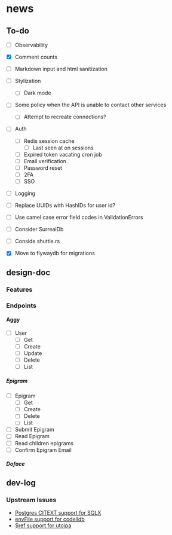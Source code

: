 # news

## To-do

- [ ] Observability
- [x] Comment counts
- [ ] Markdown input and html sanitization
- [ ] Stylization
  - [ ] Dark mode
- [ ] Some policy when the API is unable to contact other services
  - [ ] Attempt to recreate connections?
- [ ] Auth
  - [ ] Redis session cache
    - [ ] Last seen at on sessions
  - [ ] Expired token vacating cron job
  - [ ] Email verification
  - [ ] Password reset
  - [ ] 2FA
  - [ ] SSO
- [ ] Logging
- [ ] Replace UUIDs with HashIDs for user id?
- [ ] Use camel case error field codes in ValidationErrors

- [ ] Consider SurrealDb
- [ ] Conside shuttle.rs

- [x] Move to flywaydb for migrations

## design-doc

### Features

### Endpoints

#### Aggy

- [ ] User
  - [ ] Get
  - [ ] Create
  - [ ] Update
  - [ ] Delete
  - [ ] List

##### Epigram

- [ ] Epigram
  - [ ] Get
  - [ ] Create
  - [ ] Delete
  - [ ] List
- [ ] Submit Epigram
- [ ] Read Epigram
- [ ] Read children epigrams
- [ ] Confirm Epigram Email

##### Doface

## dev-log

### Upstream Issues

- [Postgres CITEXT support for SQLX](https://github.com/launchbadge/sqlx/issues/295)
- [envFile support for codelldb](https://github.com/vadimcn/vscode-lldb/issues/506)
- [$ref support for utoipa](https://github.com/juhaku/utoipa/issues/242)
